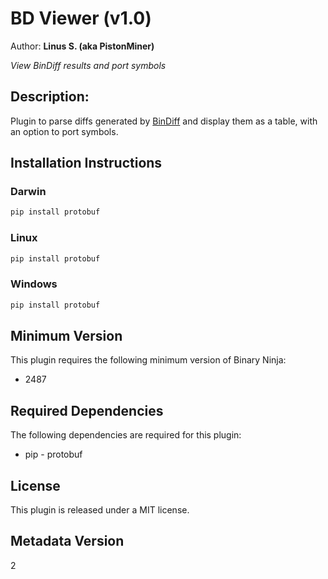# BD Viewer (v1.0)
Author: **Linus S. (aka PistonMiner)**

_View BinDiff results and port symbols_

## Description:

Plugin to parse diffs generated by <a href='https://www.zynamics.com/software.html'>BinDiff</a> and display them as a table, with an option to port symbols.


## Installation Instructions

### Darwin

```bash
pip install protobuf
```

### Linux

```bash
pip install protobuf
```

### Windows

```bash
pip install protobuf
```

## Minimum Version

This plugin requires the following minimum version of Binary Ninja:

* 2487



## Required Dependencies

The following dependencies are required for this plugin:

 * pip - protobuf


## License

This plugin is released under a MIT license.
## Metadata Version

2
